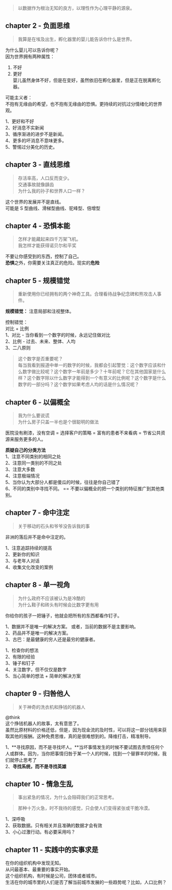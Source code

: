 
> 以数据作为根治无知的良方，以理性作为心理平静的源泉。

## chapter 2 - 负面思维

> 我算是在埃及出生，孵化器里的婴儿能告诉你什么是世界。

为什么婴儿可以告诉你呢？  
因为世界拥有两种属性：

1. 不好
2. 更好  
婴儿虽然身体不好，但是在变好，虽然依旧在孵化器里，但是正在脱离孵化器。

可能主义者：  
不抱有无缘由的希望，也不抱有无缘由的恐惧。更持续的对抗过分情绪化的世界观。

1、更好和不好  
2、好消息不实新闻  
3、循序渐进的进步不是新闻。  
4、更多的坏消息不意味更多。  
5、警惕过分美化的历史。

## chapter 3 - 直线思维

> 存活率高，人口反而变少。  
> 交通事故就像龋齿  
> 为什么我的孙子和世界人口一样？

这个世界的发展并不是直线。  
可能是 S 型曲线、滑梯型曲线、驼峰型、倍增型

## chapter 4 - 恐惧本能

> 怎样才能藏起来四千万架飞机。  
> 我怎样才能获得诺贝尔和平奖

不要让你感受到的东西，控制了自己。  
**恐惧**之外，你需要关注真正的危险。现实的**危险**

## chapter 5 - 规模错觉

> 重新使用你已经拥有的两个神奇工具。合理看待战争纪念碑和熊攻击人事件。

**规模错觉：** 注意局部和注视整体。

控制错觉：  
对比 + 比例  
1、对比 - 当你看到一个数字的时候，永远记住做对比  
2、比例 - 过去、未来、整体、人均  
3、二八原则

> 这个数字是否重要呢？  
> 每当我看到报道中单一的数字的时候，我都会引起警觉：这个数字应该和什么数字做比较呢？这个数字一年前是多少？十年前呢？它在其他国家是什么样？这个数字除以什么数字才能得到一个有意义的比例呢？这个数字是什么数字的一部分吗？这个数字如果考虑人均的话是什么情况呢？

## chapter 6 - 以偏概全

> 我为什么要说谎  
> 为什么房子只盖一半也是个很聪明的做法

医院没有刷漆，没有空调 = 选择客户的策略 = 富有的患者不来看病 = 节省公共资源来服务更多的人。

**质疑自己的分类方法**  
1、注意不同类别的相同之处  
2、注意同一类别的不同之处  
3、注意大多数  
4、注意极端情况  
5、当你认为大部分人都是傻瓜的时候，往往是你自己错了  
6、不同的类别中寻找不同。 == 不要以偏概全的把一个类别的特征推广到其他类别。

## chapter 7 - 命中注定

> 关于移动的石头和爷爷没告诉我的事

非洲的落后并不是命中注定的。

1、注意追踪持续的提高  
2、更新你的知识  
3、与老年人对话  
4、收集文化改变的案例

## chapter 8 - 单一视角

> 为什么政府不应该被认为是冷酷的  
> 为什么鞋子和砖头有时候会比数字更有用

你给你的孩子一把锤子，他就会把所有的东西都看作钉子。

1、数据并不是唯一的解决方案。 或者，当前的数据不是主要影响。  
2、药品并不是唯一的解决方案。  
3、古巴：是最健康的穷人还是最穷的健康者。

1、检查你的想法  
2、有限的经验  
3、锤子和钉子  
4、关注数字，但不仅仅是数字  
5、当心简单的想法 + 简单的解决方案

## chapter 9 - 归咎他人

> 关于神奇的洗衣机和挣钱的机器人

@think  
这个挣钱机器人的故事，太有意思了。  
虽然比原材料的价格还低，但是，因为现金流的及时性，可以将这一部分钱用来获取其他的报酬。这种免费思维，真的是很难想到的。降维打击，精准制导。

1、**寻找原因，而不是寻找坏人。**当坏事情发生的时候不要试图去责怪任何个人或群体。因为，当你把事情归咎于某一个人的时候，找到一个替罪羊的时候，我们就停止思考了  
2、**寻找系统，而不是寻找英雄**

## chapter 10 - 情急生乱

> 事出紧急的情况，为什么会阻碍我们的正常思考。

> 那种十万火急，时不我待的感觉，只会使人们变得紧张或干脆冷漠。

1、深呼吸  
2、获取数据。只有相关并且准确的数据才会有效  
3、小心过激行动。有必要采用吗？

## chapter 11 - 实践中的实事求是

在你的组织机构中发现无知。  
从问最基本、最重要的事实开始。  
这个组织机构，有时候是公司，团体或者城市。  
生活在你的城市里的人们是否了解当前城市发展的一些趋势呢？比如，人口比例？
